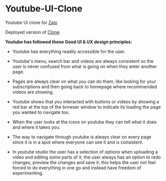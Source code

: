 # Youtube-UI-Clone

Youtube UI clone for [Zaio](https://www.zaio.io/learn)

Deployed version of [Clone](https://youtube-ui.netlify.app/)

**Youtube has followed these Good UI & UX design principles:**

- Youtube has everything readily accessible for the user.

- Youtube's menu, search bar and videos are always consistent so the user is never confused from what is going on when they enter another page.

- Pages are always clear on what you can do them, like looking for your subscriptions and then going back to homepage where      recommended videos are showing.

- Youtube shows that you interacted with buttons or videos by showing a red bar at the top of the browser window to indicate its loading the page you wanted to navigate too.

- When the user looks at the icons on youtube they can tell what it does and where it takes you.

- The way to navigate through youtube is always clear on every page since it is in a spot where everyone can see it and is consistent.

- In youtube studio the user has a selection of options when uploading a video and editing some parts of it, the user always has an option to redo changes, preview the changes and  save it, this helps the user not feel forced to do everything in one go and instead have freedom of experimenting.
